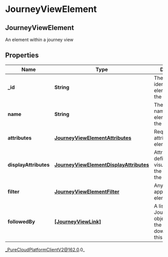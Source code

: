 # JourneyViewElement

## JourneyViewElement
An element within a journey view

## Properties

|Name | Type | Description | Notes|
|------------ | ------------- | ------------- | -------------|
| **_id** | **String** | The unique identifier of the element within the elements list | |
| **name** | **String** | The unique name of the element within the view | |
| **attributes** | [**JourneyViewElementAttributes**](JourneyViewElementAttributes) | Required attributes of the element | |
| **displayAttributes** | [**JourneyViewElementDisplayAttributes**](JourneyViewElementDisplayAttributes) | Attributes that defines the visualization of the element in the journey view | [optional] |
| **filter** | [**JourneyViewElementFilter**](JourneyViewElementFilter) | Any filters applied to this element | [optional] |
| **followedBy** | [**[JourneyViewLink]**](JourneyViewLink) | A list of JourneyViewLink objects, listing the elements downstream of this element | [optional] |



_PureCloudPlatformClientV2@162.0.0_

